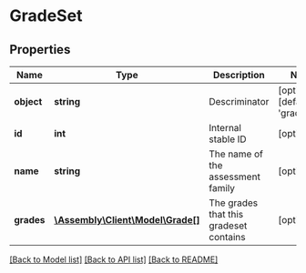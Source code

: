 # GradeSet

## Properties
Name | Type | Description | Notes
------------ | ------------- | ------------- | -------------
**object** | **string** | Descriminator | [optional] [default to 'grade_set']
**id** | **int** | Internal stable ID | [optional] 
**name** | **string** | The name of the assessment family | [optional] 
**grades** | [**\Assembly\Client\Model\Grade[]**](Grade.md) | The grades that this gradeset contains | [optional] 

[[Back to Model list]](../README.md#documentation-for-models) [[Back to API list]](../README.md#documentation-for-api-endpoints) [[Back to README]](../README.md)



